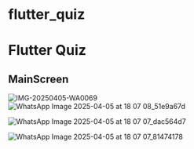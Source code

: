 # flutter_quiz

# F l u t t e r   Q u i z 
 
## MainScreen
![IMG-20250405-WA0069](https://github.com/user-attachments/assets/9bb52392-c4da-4194-8d44-93e7288e9b2f)
 
![WhatsApp Image 2025-04-05 at 18 07 08_51e9a67d](https://github.com/user-attachments/assets/e3bf16be-77bf-4867-8664-b354f15c7895)

![WhatsApp Image 2025-04-05 at 18 07 07_dac564d7](https://github.com/user-attachments/assets/b7f9e639-419c-434e-a0b7-5ede18ee9ac8)

![WhatsApp Image 2025-04-05 at 18 07 07_81474178](https://github.com/user-attachments/assets/ba7ef484-5811-438d-92a4-1910d01caddb)

